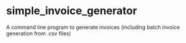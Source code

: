 # simple_invoice_generator
A command line program to generate invoices (including batch invoice generation from .csv files)
